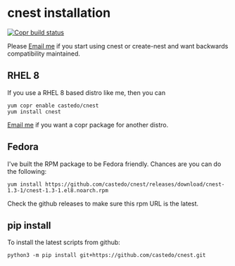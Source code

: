 cnest installation
==================

[![Copr build status](https://copr.fedorainfracloud.org/coprs/castedo/cnest/package/cnest/status_image/last_build.png)
](https://copr.fedorainfracloud.org/coprs/castedo/cnest/package/cnest/)

Please [Email me](mailto:castedo@castedo.com) if you start using cnest or
create-nest and want backwards compatibility maintained.


RHEL 8
------

If you use a RHEL 8 based distro like me, then you can

```
yum copr enable castedo/cnest
yum install cnest
```
[Email me](mailto:castedo@castedo.com) if you want a copr package for another distro.


Fedora
------

I've built the RPM package to be Fedora friendly.
Chances are you can do the following:
```
yum install https://github.com/castedo/cnest/releases/download/cnest-1.3-1/cnest-1.3-1.el8.noarch.rpm
```
Check the github releases to make sure this rpm URL is the latest.


pip install
-----------

To install the latest scripts from github:

```
python3 -m pip install git+https://github.com/castedo/cnest.git
```

